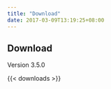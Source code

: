 ```yaml
---
title: "Download"
date: 2017-03-09T13:19:25+08:00
---
```

## Download

Version 3.5.0

{{< downloads >}}
